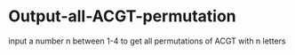 # Output-all-ACGT-permutation

input a number n between 1-4 to get all permutations of ACGT with n letters
